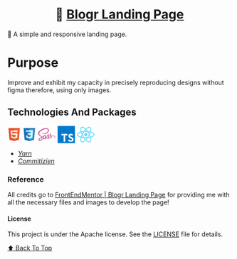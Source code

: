 <h1 id="Blogr" align="center">📙 <a href="https://atomicfeast.github.io/BlogrLandingPage/">Blogr Landing Page</a></h1>
📙 A simple and responsive landing page.

<h1>Purpose</h1>
Improve and exhibit my capacity in precisely reproducing designs without figma therefore, using only images.

<h2>Technologies And Packages</h2>
<div style="display: inline"> 
   <a target="_blank" href="https://developer.mozilla.org/en-US/docs/Glossary/HTML5"><img align="center" alt="HTML5" height="30" width="30" src="https://raw.githubusercontent.com/devicons/devicon/master/icons/html5/html5-original.svg"></a>
   <a target="_blank" href="https://developer.mozilla.org/en-US/docs/Web/CSS"><img align="center" alt="CSS3" height="30" width="30" src="https://raw.githubusercontent.com/devicons/devicon/master/icons/css3/css3-original.svg"></a>
   <a target="_blank" href="https://sass-lang.com/"><img align="center" alt="SASS" height="40" width="40" src="https://raw.githubusercontent.com/devicons/devicon/master/icons/sass/sass-original.svg"></a>
   <a target="_blank" href="https://www.typescriptlang.org/"><img align="center" alt="Typescript" height="40" width="40" src="https://raw.githubusercontent.com/devicons/devicon/master/icons/typescript/typescript-plain.svg"></a>   
   <a target="_blank" href="https://pt-br.reactjs.org/"><img align="center" alt="ReactJS" height="40" width="40" src="https://raw.githubusercontent.com/devicons/devicon/master/icons/react/react-original.svg"></a>
</div>
<br>
<ul>
 <li><a target="_blank" href="https://yarnpkg.com/"><i>Yarn</i></a></li>
   
 <li><a target="_blank" href="https://github.com/commitizen/cz-cli"><i>Commitizien</i></a></li>
</ul>

<h3>Reference</h3>
<p>All credits go to <a target="_blank" href="https://www.frontendmentor.io/challenges/blogr-landing-page-EX2RLAApP">FrontEndMentor | Blogr Landing Page</a> for providing me with all the necessary files and images to develop the page!</p>

<h4>License</h4>

This project is under the Apache license. See the [LICENSE](LICENSE) file for details.

[⬆ Back To Top](#Blogr)<br>
